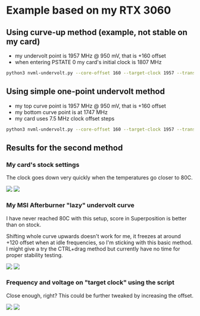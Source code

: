 # Example based on my RTX 3060

## Using curve-up method (example, not stable on my card)

- my undervolt point is 1957 MHz @ 950 mV, that is +160 offset
- when entering PSTATE 0 my card's initial clock is 1807 MHz

```bash
python3 nvml-undervolt.py --core-offset 160 --target-clock 1957 --transition-clock 1807
```

## Using simple one-point undervolt method

- my top curve point is 1957 MHz @ 950 mV, that is +160 offset
- my bottom curve point is at 1747 MHz
- my card uses 7.5 MHz clock offset steps

```bash
python3 nvml-undervolt.py --core-offset 160 --target-clock 1957 --transition-clock 1747 --curve --curve-increment 15
```

## Results for the second method

### My card's stock settings

The clock goes down very quickly when the temperatures go closer to 80C.

![](https://i.imgur.com/O7dRzxw.jpeg)
![](https://i.imgur.com/wzJATpM.jpeg)

### My MSI Afterburner "lazy" undervolt curve

I have never reached 80C with this setup, score in Superposition is better than on stock.

Shifting whole curve upwards doesn't work for me, it freezes at around +120 offset when at idle frequencies, so I'm sticking with this basic method.  
I might give a try the CTRL+drag method but currently have no time for proper stability testing.

![](https://i.imgur.com/ftByJir.jpeg)
![](https://i.imgur.com/NhBKA3r.jpeg)

### Frequency and voltage on "target clock" using the script

Close enough, right? This could be further tweaked by increasing the offset.

![](https://i.imgur.com/sNn1eCC.jpeg)
![](https://i.imgur.com/iVWJhdj.jpeg)

